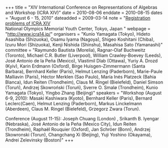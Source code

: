 +++
title = "XIV International Conference on Representations of Algebras and Workshop (ICRA XIV)"
date = 2010-08-06
enddate = 2010-08-15
dates = "August 6 - 15, 2010"
dateadded = 2009-03-14
note = "<a href="http://www.math.ntnu.no/~oyvinso/icraXIV-registration.html">Registration problems of ICRA XIV</a><br>
National Olympics Memorial Youth Center, Tokyo, Japan
"
webpage = "http://www.icra14.jp/"
organisers = "Kunio Yamagata (Tokyo), Hideto Asashiba (Shizuoka), Osamu Iyama (Nagoya),
Shigeo Koshitani (Chiba), Izuru Mori (Shizuoka),
Kenji Nishida (Shinshu), Masahisa Sato (Yamanashi)"
committee = "Raymundo Bautista (Morelia),
Ragnar-Olaf Buchweitz (Toronto),
Michael C.R. Butler (Liverpool),
William Crawley-Boevey (Leeds),
José Antonio de la Peña (Mexico),
Vlastimil Dlab (Ottawa),
Yuriy A. Drozd (Kyiv),
Karin Erdmann (Oxford),
Birge Huisgen-Zimmermann (Santa Barbara),
Bernhard Keller (Paris),
Helmut Lenzing (Paderborn),
Marie-Paule Malliavin (Paris),
Héctor Merklen (Sao Paulo),
María Inés Platzeck (Bahia Blanca),
Idun Reiten (Trondheim),
Claus M. Ringel (Bielefeld),
Daniel Simson (Toru&#324;),
Andrzej Skowro&#324;ski (Toru&#324;),
Sverre O. Smalø  (Trondheim),
Kunio Yamagata (Tokyo),
Yingbo Zhang (Beijing)"
speakers = "Workshop (August 6-9, 2010): Masaki Kashiwara (Kyoto), Bernhard Keller (Paris), Bernard Leclerc(Caen), Helmut Lenzing (Paderborn), Markus Linckelmann (Aberdeen), Claus M. Ringel (Bielefeld), Grzegorz Zwara (Torun).

Conference (August 11-15): Joseph Chuang (London) , Srikanth B. Iyengar (Nebraska), José Antonio de la Peña (Mexico City), Idun Reiten (Trondheim),
Raphaël Rouquier (Oxford), Jan Schröer (Bonn), Andrzej Skowronski (Torun), Changchang Xi (Beijing), Yuji Yoshino (Okayama), Andrei Zelevinsky (Boston)"
+++
